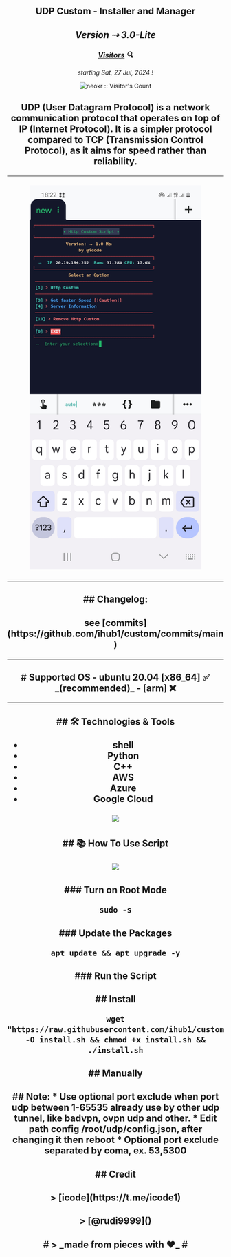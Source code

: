 <h2 align="center">UDP Custom - Installer and Manager<h2>

<p align="center"><i>Version ⇢ 3.0-Lite</i></p>

<h3 align="center"><i><u>Visitors</u> 🔍</i></h3>

<p align="center"><i>starting Sat, 27 Jul, 2024 !</i></p>
<p align="center"><img src="https://profile-counter.glitch.me/{prjkt-nv404}/count.svg" alt="neoxr :: Visitor's Count" /></p>

<h2 align="center">UDP (User Datagram Protocol) is a network communication protocol that operates on top of IP (Internet Protocol). It is a simpler protocol compared to TCP (Transmission Control Protocol), as it aims for speed rather than reliability.


---
<center><img src="https://raw.githubusercontent.com/ihub1/custom/main/bin/logo.jpg" alt="logo" width="400"/></center>

---
  <h2 align="center">## Changelog: 
<h2 align="center">see [commits](https://github.com/ihub1/custom/commits/main)

---

<h2 align="center"># Supported OS
- ubuntu 20.04 [x86_64] ✅ _(recommended)_
- [arm] ❌

---

  <h2 align="center">## 🛠️ Technologies & Tools

- shell 
- Python
- C++
- AWS
- Azure
- Google Cloud
<p align="center">
  <img src="https://user-images.githubusercontent.com/76937659/153705486-44e6c1b2-74fa-4d44-be1c-36c8fdb83331.gif"/>
</p>

  <h2 align="center">## 📚 How To Use Script
<p align="center">
  <img src="(https://raw.githubusercontent.com/TeslaSSH/Tesla_UDP_custom-/main/bin/Screenshot_20231102-123852~3.png)"/>
</p>

  <h2 align="center">### Turn on Root Mode

```
sudo -s
```

  <h2 align="center">### Update the Packages 

```
apt update && apt upgrade -y
```

  <h2 align="center">### Run the Script 

  <h2 align="center">## Install
    
```
wget "https://raw.githubusercontent.com/ihub1/custom/main/install.sh" -O install.sh && chmod +x install.sh && ./install.sh
```


<h2 align="center">## Manually

<h2 align="center">## Note: 
 * Use optional port exclude when port udp between 1-65535 already use by other udp tunnel, like badvpn, ovpn udp and other.
 * Edit path config /root/udp/config.json, after changing it then reboot
 * Optional port exclude separated by coma, ex. 53,5300

<h2 align="center">## Credit
 <h2 align="center">> [icode](https://t.me/icode1)

 <h2 align="center">> [@rudi9999]()

  <h2 align="center">#
  > _made from pieces with ❤️_
#
